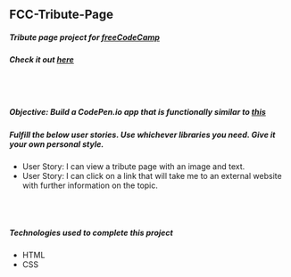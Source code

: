 ## FCC-Tribute-Page
##### Tribute page project for [freeCodeCamp](https://www.freecodecamp.org/)
##### Check it out [here](http://htmlpreview.github.io/?https://github.com/moT01/FCC-Tribute-Page/blob/master/index.html)

<br/>
<br/>

##### Objective: Build a CodePen.io app that is functionally similar to [this](https://codepen.io/FreeCodeCamp/full/NNvBQW/)
##### Fulfill the below user stories. Use whichever libraries you need. Give it your own personal style.
- User Story: I can view a tribute page with an image and text.
- User Story: I can click on a link that will take me to an external website with further information on the topic.

<br/>
<br/>

##### Technologies used to complete this project
- HTML
- CSS

